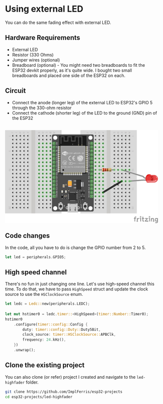 # Using external LED

You can do the same fading effect with external LED. 

## Hardware Requirements

- External LED
- Resistor (330 Ohms)
- Jumper wires (optional)
- Breadboard (optional) - You might need two breadboards to fit the ESP32 devkit properly, as it's quite wide. I bought two small breadboards and placed one side of the ESP32 on each.


## Circuit
- Connect the anode (longer leg) of the external LED to ESP32's GPIO 5 through the 330-ohm resistor
- Connect the cathode (shorter leg) of the LED  to the ground (GND) pin of the ESP32
<br/><br/>
<img style="display: block; margin: auto;" src="./images/esp32-external-led-circuit.jpg"/>


## Code changes

In the code, all you have to do is change the GPIO number from 2 to 5.

```rust
let led = peripherals.GPIO5;
```

## High speed channel
There's no fun in just changing one line. Let's use high-speed channel this time. To do that, we have to pass `HighSpeed` struct and update the clock source to use the `HSClockSource` enum.

```rust
let ledc = Ledc::new(peripherals.LEDC);

let mut hstimer0 = ledc.timer::<HighSpeed>(timer::Number::Timer0);
hstimer0
    .configure(timer::config::Config {
        duty: timer::config::Duty::Duty5Bit,
        clock_source: timer::HSClockSource::APBClk,
        frequency: 24.kHz(),
    })
    .unwrap();
```


## Clone the existing project
You can also clone (or refer) project I created and navigate to the `led-highfader` folder.

```sh
git clone https://github.com/ImplFerris/esp32-projects
cd esp32-projects/led-highfader
```
